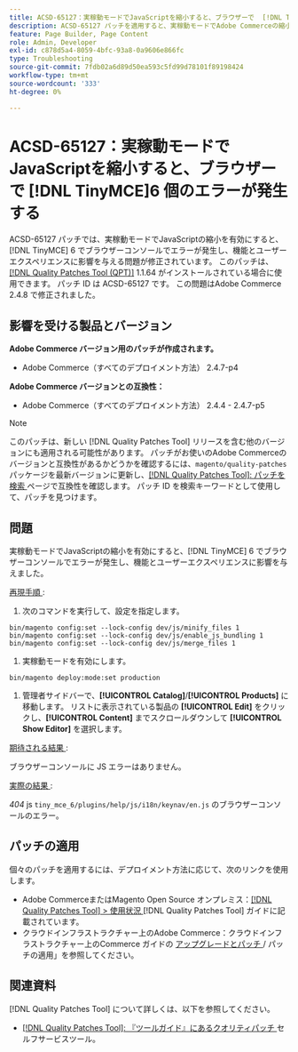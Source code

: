 ```yaml
---
title: ACSD-65127：実稼動モードでJavaScriptを縮小すると、ブラウザーで  [!DNL TinyMCE] 6 エラーが発生する
description: ACSD-65127 パッチを適用すると、実稼動モードでAdobe Commerceの縮小を有効にすると  [!DNL TinyMCE] 6 でブラウザーコンソールにエラーが発生し、機能とユーザーエクスペリエンスに影響を与えるJavaScriptの問題が修正されます。
feature: Page Builder, Page Content
role: Admin, Developer
exl-id: c878d5a4-8059-4bfc-93a8-0a9606e866fc
type: Troubleshooting
source-git-commit: 7fdb02a6d89d50ea593c5fd99d78101f89198424
workflow-type: tm+mt
source-wordcount: '333'
ht-degree: 0%

---
```


# ACSD-65127：実稼動モードでJavaScriptを縮小すると、ブラウザーで [!DNL TinyMCE]6 個のエラーが発生する

ACSD-65127 パッチでは、実稼動モードでJavaScriptの縮小を有効にすると、[!DNL TinyMCE] 6 でブラウザーコンソールでエラーが発生し、機能とユーザーエクスペリエンスに影響を与える問題が修正されています。 このパッチは、[[!DNL Quality Patches Tool (QPT)]](/help/tools/quality-patches-tool/quality-patches-tool-to-self-serve-quality-patches.md) 1.1.64 がインストールされている場合に使用できます。 パッチ ID は ACSD-65127 です。 この問題はAdobe Commerce 2.4.8 で修正されました。

## 影響を受ける製品とバージョン

**Adobe Commerce バージョン用のパッチが作成されます。**

* Adobe Commerce（すべてのデプロイメント方法） 2.4.7-p4

**Adobe Commerce バージョンとの互換性：**

* Adobe Commerce（すべてのデプロイメント方法） 2.4.4 - 2.4.7-p5

>[!NOTE]
>
>このパッチは、新しい [!DNL Quality Patches Tool] リリースを含む他のバージョンにも適用される可能性があります。 パッチがお使いのAdobe Commerceのバージョンと互換性があるかどうかを確認するには、`magento/quality-patches` パッケージを最新バージョンに更新し、[[!DNL Quality Patches Tool]: パッチを検索 ](https://experienceleague.adobe.com/tools/commerce-quality-patches/index.html) ページで互換性を確認します。 パッチ ID を検索キーワードとして使用して、パッチを見つけます。

## 問題

実稼動モードでJavaScriptの縮小を有効にすると、[!DNL TinyMCE] 6 でブラウザーコンソールでエラーが発生し、機能とユーザーエクスペリエンスに影響を与えました。

<u> 再現手順 </u>:

1. 次のコマンドを実行して、設定を指定します。

```
bin/magento config:set --lock-config dev/js/minify_files 1
bin/magento config:set --lock-config dev/js/enable_js_bundling 1
bin/magento config:set --lock-config dev/js/merge_files 1
```

1. 実稼動モードを有効にします。

```
bin/magento deploy:mode:set production
```

1. 管理者サイドバーで、**[!UICONTROL Catalog]**/**[!UICONTROL Products]** に移動します。 リストに表示されている製品の **[!UICONTROL Edit]** をクリックし、**[!UICONTROL Content]** までスクロールダウンして **[!UICONTROL Show Editor]** を選択します。

<u> 期待される結果 </u>:

ブラウザーコンソールに JS エラーはありません。

<u> 実際の結果 </u>:

*404* js `tiny_mce_6/plugins/help/js/i18n/keynav/en.js` のブラウザーコンソールのエラー。

## パッチの適用

個々のパッチを適用するには、デプロイメント方法に応じて、次のリンクを使用します。

* Adobe CommerceまたはMagento Open Source オンプレミス：[[!DNL Quality Patches Tool] > 使用状況 ](/help/tools/quality-patches-tool/usage.md) [!DNL Quality Patches Tool] ガイドに記載されています。
* クラウドインフラストラクチャー上のAdobe Commerce：クラウドインフラストラクチャー上のCommerce ガイドの [ アップグレードとパッチ ](https://experienceleague.adobe.com/en/docs/commerce-on-cloud/user-guide/develop/upgrade/apply-patches)/ パッチの適用」を参照してください。

## 関連資料

[!DNL Quality Patches Tool] について詳しくは、以下を参照してください。

* [[!DNL Quality Patches Tool]: 『ツールガイド』にあるクオリティパッチ ](/help/tools/quality-patches-tool/quality-patches-tool-to-self-serve-quality-patches.md) セルフサービスツール。
